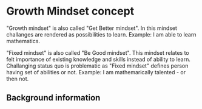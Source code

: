 # Growth Mindset concept

"Growth mindset" is also called "Get Better mindset". In this mindset challanges are rendered as possibilities to learn. Example: I am able to learn mathematics.

"Fixed mindset" is also called "Be Good mindset". This mindset relates to felt importance of existing knowledge and skills instead of ability to learn. Challanging status quo is problematic as "Fixed mindset" defines person having set of abilities or not. Example: I am mathemarically talented - or then not.

## Background information
